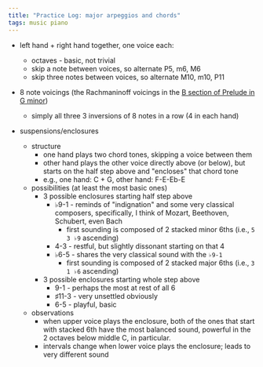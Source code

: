 ```yaml
---
title: "Practice Log: major arpeggios and chords"
tags: music piano
---
```


- left hand + right hand together, one voice each:

  - octaves - basic, not trivial
  - skip a note between voices, so alternate P5, m6, M6
  - skip three notes between voices, so alternate M10, m10, P11

- 8 note voicings (the Rachmaninoff voicings in the [B section of Prelude in G minor](https://youtu.be/M8RyWFA7PSY?t=32))

  - simply all three 3 inversions of 8 notes in a row (4 in each hand)

- suspensions/enclosures
  - structure
    - one hand plays two chord tones, skipping a voice between them
    - other hand plays the other voice directly above (or below), but starts on the half step above and "encloses" that chord tone
    - e.g., one hand: C + G, other hand: F-E-Eb-E
  - possibilities (at least the most basic ones)
    - 3 possible enclosures starting half step above
      - ♭9-1 - reminds of "indignation" and some very classical composers, specifically, I think of Mozart, Beethoven, Schubert, even Bach
        - first sounding is composed of 2 stacked minor 6ths (i.e., `5 3 ♭9` ascending)
      - 4-3 - restful, but slightly dissonant starting on that 4
      - ♭6-5 - shares the very classical sound with the `♭9-1`
        - first sounding is composed of 2 stacked major 6ths (i.e., `3 1 ♭6` ascending)
    - 3 possible enclosures starting whole step above
      - 9-1 - perhaps the most at rest of all 6
      - ♯11-3 - very unsettled obviously
      - 6-5 - playful, basic
  - observations
    - when upper voice plays the enclosure, both of the ones that start with stacked 6th have the most balanced sound, powerful in the 2 octaves below middle C, in particular.
    - intervals change when lower voice plays the enclosure; leads to very different sound
